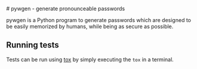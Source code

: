 # pywgen - generate pronounceable passwords

pywgen is a Python program to generate passwords which are designed to be
easily memorized by humans, while being as secure as possible.

## Running tests

Tests can be run using [tox](https://tox.readthedocs.io/) by simply executing
the `tox` in a terminal.

